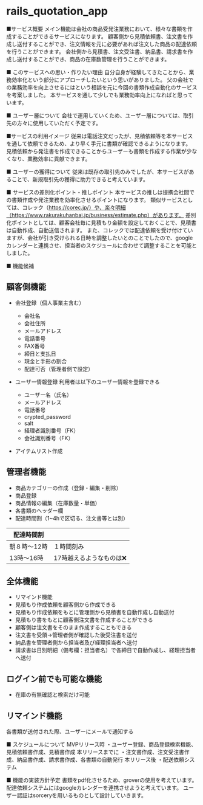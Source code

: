 # rails_quotation_app
■サービス概要
メイン機能は会社の商品受発注業務において、様々な書類を作成することができるサービスになります。
顧客側から見積依頼書、注文書を作成し送付することができ、注文情報を元に必要があれば注文した商品の配達依頼を行うことができます。
会社側から見積書、注文受注書、納品書、請求書を作成し送付することができ、商品の在庫数管理を行うことができます。

■ このサービスへの思い・作りたい理由
自分自身が経験してきたことから、業務効率化という部分にアプローチしたいという思いがありました。
父の会社での業務効率を向上させるにはという相談を元に今回の書類作成自動化のサービスを考案しました。
本サービスを通して少しでも業務効率向上になればと思っています。

■ ユーザー層について
会社で運用していくため、ユーザー層については、取引先の方々に使用していただく予定です。

■サービスの利用イメージ
従来は電話注文だったが、見積依頼等を本サービスを通して依頼できるため、より早く手元に書類が確認できるようになります。
見積依頼から発注書を作成できることからユーザーも書類を作成する作業が少なくなり、業務効率に貢献できます。

■ ユーザーの獲得について
従来は既存の取引先のみでしたが、本サービスがあることで、新規取引先の獲得に助力できると考えています。

■ サービスの差別化ポイント・推しポイント
本サービスの推しは提携会社間での書類作成や発注業務を効率化させるポイントになります。
類似サービスとしては、コレック（https://corec.jp/）や、楽々明細（https://www.rakurakuhanbai.jp/business/estimate.php）があります。
差別化ポイントとしては、顧客会社毎に見積もり金額を設定しておくことで、見積書は自動作成、自動送信されます。
また、コレックでは配達依頼を受け付けていますが、会社が引き受けられる日時を調整したいとのことでしたので、googleカレンダーと連携させ、担当者のスケジュールに合わせて調整することを可能としました。

■ 機能候補
## 顧客側機能

- 会社登録（個人事業主含む）
    - 会社名
    - 会社住所
    - メールアドレス
    - 電話番号
    - FAX番号
    - 締日と支払日
    - 現金と手形の割合
    - 配達可否（管理者側で設定）
- ユーザー情報登録
    利用者は以下のユーザー情報を登録できる

    - ユーザー名（氏名）
    - メールアドレス
    - 電話番号
    - crypted_password
    - salt
    - 経理者識別番号（FK）
    - 会社識別番号（FK）

- アイテムリスト作成

## 管理者機能

- 商品カテゴリーの作成（登録・編集・削除）
- 商品登録
- 商品情報の編集（在庫数量・単価）
- 各書類のヘッダー欄
- 配達時間割（1~4hで区切る、注文書等とは別）

| 配達時間割 |  |
| --- | --- |
| 朝８時〜12時 | １時間刻み |
| 13時〜16時 | 17時越えるようなものは❌ |

## 全体機能

- リマインド機能
- 見積もり作成依頼を顧客側から作成できる
- 見積もり作成依頼をもとに管理側から見積書を自動作成し自動送付
- 見積もり書をもとに顧客側注文書を作成することができる
- 顧客側は注文書をそのまま作成することもできる
- 注文書を受領→管理者側が確認した後受注書を送付
- 納品書を管理者側から担当者及び経理担当者へ送付
- 請求書は日別明細（備考欄：担当者名）で各締日で自動作成し、経理担当者へ送付

## ログイン前でも可能な機能

- 在庫の有無確認と検索だけ可能

## リマインド機能
各書類が送付された際、ユーザーにメールで通知する

■ スケジュールについて
MVPリリース時
・ユーザー登録、商品登録検索機能、見積依頼書作成、見積書作成
本リリースまでに
・注文書作成、注文受注書作成、納品書作成、請求書作成、各書類の自動発行
本リリース後
・配送依頼システム

■ 機能の実装方針予定
書類をpdf化させるため、groverの使用を考えています。
配達依頼システムにはgoogleカレンダーを連携させようと考えています。
ユーザー認証はsorceryを用いるものとして設計していきます。